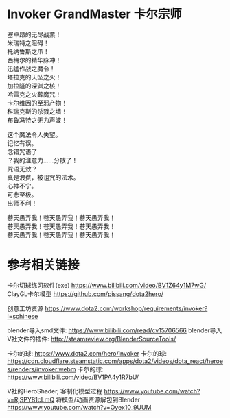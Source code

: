 # Invoker GrandMaster 卡尔宗师

塞卓昂的无尽战栗！  
米瑞特之阻碍！  
托纳鲁斯之爪！  
西梅尔的精华脉冲！  
迅猛作战之魔令！  
塔拉克的天坠之火！  
加拉隆的深渊之核！  
哈雷克之火葬魔咒！  
卡尔维因的至邪产物！  
科瑞克斯的杀戮之墙！  
布鲁冯特之无力声波！  

这个魔法令人失望。  
记忆有误。  
念错咒语了  
？我的注意力……分散了！  
咒语无效？  
真是浪费，被诅咒的法术。  
心神不宁。  
可悲至极。  
出师不利！  

苍天愚弄我！苍天愚弄我！苍天愚弄我！  
苍天愚弄我！苍天愚弄我！苍天愚弄我！  
苍天愚弄我！苍天愚弄我！苍天愚弄我！  


# 参考相关链接

卡尔切球练习软件(exe) https://www.bilibili.com/video/BV1Z64y1M7wG/  
ClayGL卡尔模型 https://github.com/pissang/dota2hero/  

创意工坊资源 https://www.dota2.com/workshop/requirements/invoker?l=schinese

blender导入smd文件: https://www.bilibili.com/read/cv15706566 
blender导入V社文件的插件: http://steamreview.org/BlenderSourceTools/  

卡尔的球: https://www.dota2.com/hero/invoker
卡尔的球: https://cdn.cloudflare.steamstatic.com/apps/dota2/videos/dota_react/heroes/renders/invoker.webm
卡尔的球: https://www.bilibili.com/video/BV1PA4y1R7bU/

V社的HeroShader, 客制化模型过程 https://www.youtube.com/watch?v=RjSPY81cLmQ
将模型/动画资源解包到Blender https://www.youtube.com/watch?v=Oyex10_9UUM